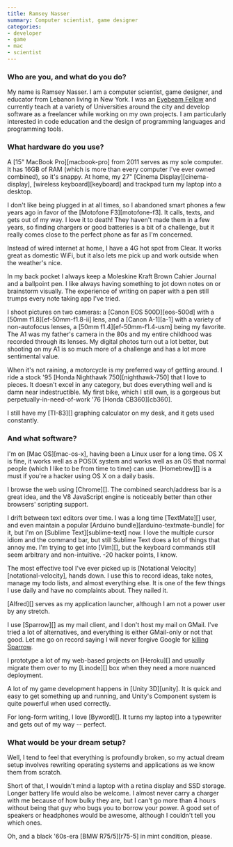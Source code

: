 ```yaml
---
title: Ramsey Nasser
summary: Computer scientist, game designer
categories:
- developer
- game
- mac
- scientist
---
```


### Who are you, and what do you do?

My name is Ramsey Nasser. I am a computer scientist, game designer, and educator from Lebanon living in New York. I was an [Eyebeam Fellow](http://eyebeam.org/people/ramsey-nasser "Ramsey's fellow page.") and currently teach at a variety of Universities around the city and develop software as a freelancer while working on my own projects. I am particularly interested in code education and the design of programming languages and programming tools.

### What hardware do you use?

A [15" MacBook Pro][macbook-pro] from 2011 serves as my sole computer. It has 16GB of RAM (which is more than every computer I've ever owned combined), so it's snappy. At home, my 27" [Cinema Display][cinema-display], [wireless keyboard][keyboard] and trackpad turn my laptop into a desktop.

I don't like being plugged in at all times, so I abandoned smart phones a few years ago in favor of the [Motofone F3][motofone-f3]. It calls, texts, and gets out of my way. I love it to death! They haven't made them in a few years, so finding chargers or good batteries is a bit of a challenge, but it really comes close to the perfect phone as far as I'm concerned.

Instead of wired internet at home, I have a 4G hot spot from Clear. It works great as domestic WiFi, but it also lets me pick up and work outside when the weather's nice.

In my back pocket I always keep a Moleskine Kraft Brown Cahier Journal and a ballpoint pen. I like always having something to jot down notes on or brainstorm visually. The experience of writing on paper with a pen still trumps every note taking app I've tried.

I shoot pictures on two cameras: a [Canon EOS 500D][eos-500d] with a [50mm f1.8][ef-50mm-f1.8-ii] lens, and a [Canon A-1][a-1] with a variety of non-autofocus lenses, a [50mm f1.4][ef-50mm-f1.4-usm] being my favorite. The A1 was my father's camera in the 80s and my entire childhood was recorded through its lenses. My digital photos turn out a lot better, but shooting on my A1 is so much more of a challenge and has a lot more sentimental value.

When it's not raining, a motorcycle is my preferred way of getting around. I ride a stock '95 [Honda Nighthawk 750][nighthawk-750] that I love to pieces. It doesn't excel in any category, but does everything well and is damn near indestructible. My first bike, which I still own, is a gorgeous but perpetually-in-need-of-work '76 [Honda CB360][cb360].

I still have my [TI-83][] graphing calculator on my desk, and it gets used constantly.

### And what software?

I'm on [Mac OS][mac-os-x], having been a Linux user for a long time. OS X is fine, it works well as a POSIX system and works well as an OS that normal people (which I like to be from time to time) can use. [Homebrew][] is a must if you're a hacker using OS X on a daily basis.

I browse the web using [Chrome][]. The combined search/address bar is a great idea, and the V8 JavaScript engine is noticeably better than other browsers' scripting support.

I drift between text editors over time. I was a long time [TextMate][] user, and even maintain a popular [Arduino bundle][arduino-textmate-bundle] for it, but I'm on [Sublime Text][sublime-text] now. I love the multiple cursor idiom and the command bar, but still Sublime Text does a lot of things that annoy me. I'm trying to get into [Vim][], but the keyboard commands still seem arbitrary and non-intuitive. -20 hacker points, I know.

The most effective tool I've ever picked up is [Notational Velocity][notational-velocity], hands down. I use this to record ideas, take notes, manage my todo lists, and almost everything else. It is one of the few things I use daily and have no complaints about. They nailed it.

[Alfred][] serves as my application launcher, although I am not a power user by any stretch.

I use [Sparrow][] as my mail client, and I don't host my mail on GMail. I've tried a lot of alternatives, and everything is either GMail-only or not that good. Let me go on record saying I will never forgive Google for [killing Sparrow](http://pandodaily.com/2012/07/20/why-googles-sparrow-acquisition-just-ruined-my-morning/ "An article about Google acquiring Sparrow.").

I prototype a lot of my web-based projects on [Heroku][] and usually migrate them over to my [Linode][] box when they need a more nuanced deployment.

A lot of my game development happens in [Unity 3D][unity]. It is quick and easy to get something up and running, and Unity's Component system is quite powerful when used correctly.

For long-form writing, I love [Byword][]. It turns my laptop into a typewriter and gets out of my way -- perfect.

### What would be your dream setup?

Well, I tend to feel that everything is profoundly broken, so my actual dream setup involves rewriting operating systems and applications as we know them from scratch.

Short of that, I wouldn't mind a laptop with a retina display and SSD storage. Longer battery life would also be welcome. I almost never carry a charger with me because of how bulky they are, but I can't go more than 4 hours without being that guy who bugs you to borrow your power. A good set of speakers or headphones would be awesome, although I couldn't tell you which ones.

Oh, and a black '60s-era [BMW R75/5][r75-5] in mint condition, please.